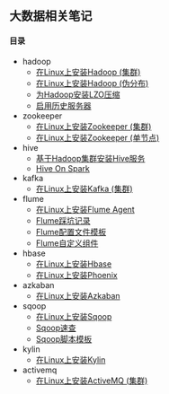 ## 大数据相关笔记

#### 目录

* hadoop
    * [在Linux上安装Hadoop (集群)](01-install-hadoop-on-linux-cluster.md)
    * [在Linux上安装Hadoop (伪分布)](01-install-hadoop-on-linux-standalone.md)
    * [为Hadoop安装LZO压缩](01-install-lzo-on-hadoop.md)
    * [启用历史服务器](01-enable-historyserver.md)
* zookeeper
    * [在Linux上安装Zookeeper (集群)](02-install-zookeeper-on-linux-cluster.md)
    * [在Linux上安装Zookeeper (单节点)](02-install-zookeeper-on-linux-standalone.md)
* hive
    * [基于Hadoop集群安装Hive服务](05-install-hive-on-linux.md)
    * [Hive On Spark](05-hive-on-spark.md)
* kafka
    * [在Linux上安装Kafka (集群)](06-install-kafka-on-linux-cluster.md)
* flume
    * [在Linux上安装Flume Agent](08-install-flume-on-linux.md)
    * [Flume踩坑记录](08-flume-issue.md)
    * [Flume配置文件模板](08-flume-agent-config-templates.md)
    * [Flume自定义组件](08-custom-flume-component.md)
* hbase
    * [在Linux上安装Hbase](09-install-hbase-on-linux.md)
    * [在Linux上安装Phoenix](09-install-phoenix-on-linux.md)
* azkaban
    * [在Linux上安装Azkaban](10-install-azkaban-on-linux.md)
* sqoop
    * [在Linux上安装Sqoop](11-install-sqoop-on-linux.md)
    * [Sqoop速查](11-sqoop-cheatsheet.md)
    * [Sqoop脚本模板](11-sqoop-shell-template.md)
* kylin
    * [在Linux上安装Kylin](12-install-kylin-on-linux.md)
* activemq
    * [在Linux上安装ActiveMQ (集群)](07-install-activemq-on-linux-cluster.md)
